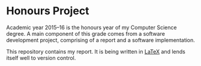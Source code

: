 # Honours Project
Academic year 2015–16 is the honours year of my Computer Science degree. A main component of this grade comes from a software development project, comprising of a report and a software implementation.

This repository contains my report. It is being written in [LaTeX](https://www.latex-project.org/) and lends itself well to version control.